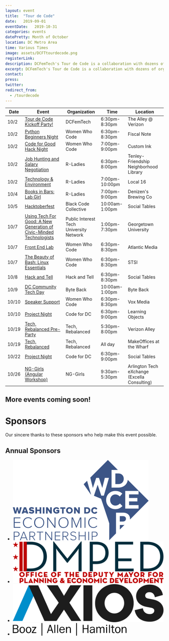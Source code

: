 ```yaml
---
layout: event
title:  "Tour de Code"
date:   2019-09-01
eventDate:   2019-10-31
categories: events
datePretty: Month of October
location: DC Metro Area
time: Various Times
image: assets/DCFTtourdecode.png
registerLink:
description: DCFemTech's Tour de Code is a collaboration with dozens of organizations (Women Who Code DC, DC ACM, AIGA DC and more) to help you advance your technical skills. Get ready for an October filled with workshops and events to help beginners learn how to code and design!
excerpt: DCFemTech's Tour de Code is a collaboration with dozens of organizations (Women Who Code DC, DC ACM, AIGA DC and more) to help you advance your technical skills. Get ready for an October filled with workshops and events to help beginners learn how to code and design!
contact:
press:
twitter:
redirect_from:
  - /tourdecode
---
```

| Date  | Event                  | Organization                         | Time                  | Location                |
|-------|------------------------|--------------------------------------|-----------------------|-------------------------|
| 10/2  | [Tour de Code Kickoff Party!](https://www.eventbrite.com/e/dcfemtech-tour-de-code-kickoff-tickets-72648677149) | DCFemTech                            | 6:30pm-8:30pm |  The Alley @ Verizon                    |
| 10/2  | [Python Beginners Night](https://www.meetup.com/Women-Who-Code-DC/events/264989626/) | Women Who Code                            | 6:30pm-8:30pm |  Fiscal Note                    |
| 10/2  | [Code for Good Hack Night](https://www.meetup.com/Women-Who-Code-DC/events/265046615/) | Women Who Code                            | 7:00pm-9:00pm |  Custom Ink                    |
| 10/2  | [Job Hunting and Salary Negotiation](https://www.meetup.com/rladies-dc/events/265104303/) | R-Ladies                            | 6:30pm-8:00pm |  Tenley-Friendship Neighborhood Library                    |
| 10/2  | [Technology & Environment](https://www.meetup.com/Geo-DC/events/264624231/) | R-Ladies                            | 7:00pm-10:00pm |  Local 16                    |
| 10/4  | [Books in Bars: Lab Girl](https://www.meetup.com/rladies-dc/events/263693034/) | R-Ladies                            | 7:00pm-9:00pm |  Denizen's Brewing Co                    |
| 10/5  | [Hacktoberfest](https://www.eventbrite.com/e/hacktoberfest-day-dc-2019-tickets-72170292287) | Black Code Collective                            | 10:00am-1:00pm |  Social Tables                    |
| 10/7  | [Using Tech For Good: A New Generation of Civic-Minded Technologists](https://www.eventbrite.com/e/using-tech-for-good-a-new-generation-of-civic-minded-technologists-registration-72406581033) | Public Interest Tech University Network | 1:00pm-7:30pm |  Georgetown University                    |
| 10/7  | [Front End Lab](https://www.meetup.com/Women-Who-Code-DC/events/264924055) | Women Who Code                            | 6:30pm-8:30pm |  Atlantic Media                    |
| 10/7  | [The Beauty of Bash: Linux Essentials](https://www.meetup.com/Women-Who-Code-DC/events/264933732/) | Women Who Code                            | 6:30pm-8:30pm |  STSI                    |
| 10/8  | [Hack and Tell](https://www.meetup.com/DC-Hack-and-Tell/events/264249560/) | Hack and Tell                            | 6:30pm-8:30pm |  Social Tables                    |
| 10/9  | [DC Community Tech Day](https://byteback.org/dc-community-tech-day-volunteer-presenter/) | Byte Back                            | 10:00am-1:00pm |  Byte Back                    |
| 10/10  | [Speaker Support](https://www.meetup.com/Women-Who-Code-DC/events/vpfshryznbnb/) | Women Who Code                            | 6:30pm-8:30pm |  Vox Media                    |
| 10/10  | [Project Night](https://www.meetup.com/Code-for-DC/events/263946401/) | Code for DC                            | 6:30pm-9:00pm |  Learning Objects                    |
| 10/19  | [Tech, Rebalanced Pre-Party](https://www.eventbrite.com/e/celebrating-underrepresented-in-technology-tickets-73145926435) | Tech, Rebalanced                            | 5:30pm-8:00pm |  Verizon Alley                    |
| 10/19  | [Tech, Rebalanced](https://techrebalanced.com) | Tech, Rebalanced                            | All day |  MakeOffices at the Wharf                    |
| 10/22  | [Project Night](https://www.meetup.com/Code-for-DC/events/262833552/) | Code for DC                            | 6:30pm-9:00pm |  Social Tables                    |
| 10/26  | [NG-Girls (Angular Workshop)](http://ng-girls.org/ng-girls-dc-2019/) | NG-Girls                            | 9:30am-5:30pm |  Arlington Tech eXchange (Excella Consulting)                    |

<h2>More events coming soon!</h2>

<h1><span class="main-headline">Sponsors</span></h1>
<p class="main-intro l-center">Our sincere thanks to these sponsors who help make this event possible.</p>
<div class="m-sponsors">
  <h2 class="u-center"><span class="main-headline">Annual Sponsors</span></h2>
  <ul class="m-sponsors--gold">
      <li><a href="https://wdcep.com/"><img src="assets/sponsors/WDCEP.svg" alt="WDCEP"></a></li>
      <li><a href="https://dmped.dc.gov/"><img src="assets/sponsors/DMPED.svg" alt="DMPED"></a></li>
      <li><a href="https://www.axios.com/about#jobs"><img src="assets/sponsors/axios.png" alt="Axios"></a></li>
      <li><a href="https://www.boozallen.com/"><img src="/assets/sponsors/booz-allen.svg" alt="Booz Allen"></a></li>
  </ul>
</div>

